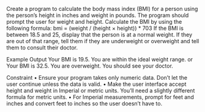 Create a program to calculate the body mass index (BMI)
for a person using the person’s height in inches and weight
in pounds. The program should prompt the user for weight
and height.
Calculate the BMI by using the following formula:
bmi = (weight / (height × height)) * 703
If the BMI is between 18.5 and 25, display that the person is
at a normal weight. If they are out of that range, tell them if
they are underweight or overweight and tell them to consult
their doctor.

Example Output
Your BMI is 19.5.
You are within the ideal weight range.
or
Your BMI is 32.5.
You are overweight. You should see your doctor.

Constraint
• Ensure your program takes only numeric data. Don’t let the user continue unless the data is valid.
• Make the user interface accept height and weight in Imperial or metric units. 
You’ll need a slightly different formula for metric units.
• For Imperial measurements, prompt for feet and inches and convert feet to inches so the user doesn’t have to.